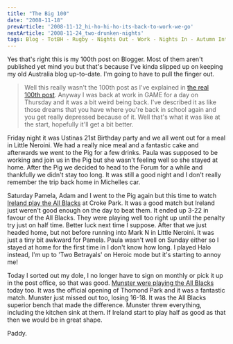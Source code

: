 ```yaml
---
title: "The Big 100"
date: "2008-11-18"
prevArticle: '2008-11-12_hi-ho-hi-ho-its-back-to-work-we-go'
nextArticle: '2008-11-24_two-drunken-nights'
tags: Blog - TotBH - Rugby - Nights Out - Work - Nights In - Autumn Internationals - Gaming
---
```

Yes that's right this is my 100th post on Blogger. Most of them aren't published yet mind you but that's because I've kinda slipped up on keeping my old Australia blog up-to-date. I'm going to have to pull the finger out. 
> Well this really wasn't the 100th post as I've explained in [the real 100th post](/posts/2009-12-15_eddie-izzard-and-the-real-100-up).
Anyway I was back at work in GAME for a day on Thursday and it was a bit weird being back. I've described it as like those dreams that you have where you're back in school again and you get really depressed because of it. Well that's what it was like at the start, hopefully it'll get a bit better.

Friday night it was Ustinas 21st Birthday party and we all went out for a meal in Little Neroini. We had a really nice meal and a fantastic cake and afterwards we went to the Pig for a few drinks. Paula was supposed to be working and join us in the Pig but she wasn't feeling well so she stayed at home. After the Pig we decided to head to the Forum for a while and thankfully we didn't stay too long. It was still a good night and I don't really remember the trip back home in Michelles car.

Saturday Pamela, Adam and I went to the Pig again but this time to watch [Ireland play the All Blacks](http://www.rte.ie/sport/rugby/2008/1115/ireland_newzealand.html) at Croke Park. It was a good match but Ireland just weren't good enough on the day to beat them. It ended up 3-22 in favour of the All Blacks. They were playing well too right up until the penalty try just on half time. Better luck next time I suppose. After that we just headed home, but not before running into Mark N in Little Neroini. It was just a tiny bit awkward for Pamela. Paula wasn't well on Sunday either so I stayed at home for the first time in I don't know how long. I played Halo instead, I'm up to 'Two Betrayals' on Heroic mode but it's starting to annoy me!

Today I sorted out my dole, I no longer have to sign on monthly or pick it up in the post office, so that was good. [Munster were playing the All Blacks](http://www.rte.ie/sport/rugby/2008/1118/munster_newzealand.html) today too. It was the official opening of Thomond Park and it was a fantastic match. Munster just missed out too, losing 16-18. It was the All Blacks superior bench that made the difference. Munster threw everything, including the kitchen sink at them. If Ireland start to play half as good as that then we would be in great shape.

Paddy.